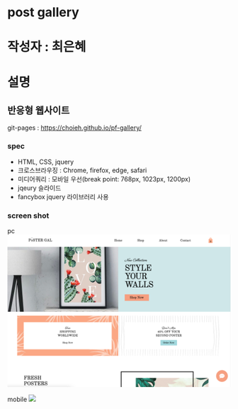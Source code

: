 # post gallery
# 작성자 : 최은혜
# 설명
## 반응형 웹사이트
git-pages : https://choieh.github.io/pf-gallery/

### spec
- HTML, CSS, jquery
- 크로스브라우징 : Chrome, firefox, edge, safari
- 미디어쿼리 : 모바일 우선(break point: 768px, 1023px, 1200px)
- jqeury 슬라이드
- fancybox jquery 라이브러리 사용

### screen shot

pc
![pc](./img/pc.png)


mobile
<img src='./img/mo.png' width='40%'>
